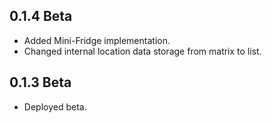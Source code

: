 ## 0.1.4 Beta
- Added Mini-Fridge implementation.
- Changed internal location data storage from matrix to list.

## 0.1.3 Beta
- Deployed beta.
